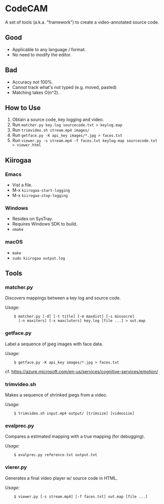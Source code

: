 # CodeCAM

A set of tools (a.k.a. "framework") to create a video-annotated source code.

## Good
 * Applicable to any language / format.
 * No need to modify the editor.

## Bad
 * Accuracy not 100%.
 * Cannot track what's not typed (e.g. moved, pasted)
 * Matching takes O(n^2).

## How to Use
 1. Obtain a source code, key logging and video.
 1. Run `matcher.py key.log sourcecode.txt > keylog.map`
 1. Run `trimvideo.sh stream.mp4 images/`
 1. Run `getface.py -K api_key images/*.jpg > faces.txt`
 1. Run `viewer.py -s stream.mp4 -f faces.txt keylog.map sourcecode.txt > viewer.html`


## Kiirogaa

### Emacs
 * Vist a file.
 * M-x `kiirogaa-start-logging`
 * M-x `kiirogaa-stop-logging`

### Windows
 * Resides on SysTray.
 * Requires Windows SDK to build.
 * `nmake`

### macOS
 * `make`
 * `sudo kiirogaa output.log`


## Tools

### matcher.py

Discovers mappings between a key log and source code.

_Usage:_
```
    $ matcher.py [-d] [-t title] [-m maxdist] [-s minsocre]
      [-n maxiters] [-x maxcluters] key.log [file ...] > out.map
```

### getface.py

Label a sequence of jpeg images with face data.

_Usage:_
```
    $ getface.py -K api_key images/*.jpg > faces.txt
```
cf. https://azure.microsoft.com/en-us/services/cognitive-services/emotion/

### trimvideo.sh

Makes a sequence of shrinked jpegs from a video.

_Usage:_
```
    $ trimvideo.sh input.mp4 output/ [trimsize] [videosize]
```

### evalprec.py

Compares a estimated mapping with a true mapping (for debugging).

_Usage:_
```
    $ evalprec.py reference.txt output.txt
```

### vierer.py

Generates a final video player w/ source code in HTML.

_Usage:_
```
    $ viewer.py [-s stream.mp4] [-f faces.txt] out.map [file ...]
```
